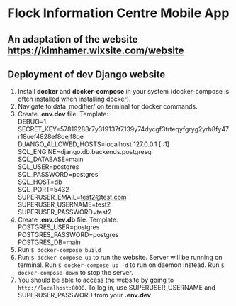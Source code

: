 # Flock Information Centre Mobile App

## An adaptation of the website https://kimhamer.wixsite.com/website


## Deployment of dev Django website
1. Install **docker** and **docker-compose** in your system (docker-compose is often installed when installing docker). 
2. Navigate to data_modifier/ on terminal for docker commands.
3. Create **.env.dev** file. Template: <br>
    DEBUG=1<br>
    SECRET_KEY=57819288r7y319137t7139y74dycgf3trteqyfgryg2yrh8fy47r18uef4828ef8qejf8qe<br>
    DJANGO_ALLOWED_HOSTS=localhost 127.0.0.1 [::1]<br>
    SQL_ENGINE=django.db.backends.postgresql<br>
    SQL_DATABASE=main<br>
    SQL_USER=postgres<br>
    SQL_PASSWORD=postgres<br>
    SQL_HOST=db<br>
    SQL_PORT=5432<br>
    SUPERUSER_EMAIL=test2@test.com<br>
    SUPERUSER_USERNAME=test2<br>
    SUPERUSER_PASSWORD=test2<br>
4. Create **.env.dev.db** file. Template: <br>
    POSTGRES_USER=postgres<br>
    POSTGRES_PASSWORD=postgres<br>
    POSTGRES_DB=main<br>
4. Run `$ docker-compose build`
5. Run `$ docker-compose up` to run the website. Server will be running on terminal. Run `$ docker-compose up -d` to run on daemon instead. Run `$ docker-compose down` to stop the server. 
6. You should be able to access the website by going to `http://localhost:8000`. To log in, use SUPERUSER_USERNAME and SUPERUSER_PASSWORD from your **.env.dev**
